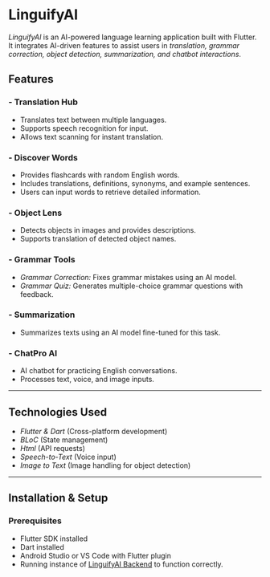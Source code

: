 # LinguifyAI

*LinguifyAI* is an AI-powered language learning application built with Flutter. It integrates AI-driven features to assist users in *translation, grammar correction, object detection, summarization, and chatbot interactions*.

## Features

### - Translation Hub  
  - Translates text between multiple languages.  
  - Supports speech recognition for input.  
  - Allows text scanning for instant translation.  

### - Discover Words  
  - Provides flashcards with random English words.  
  - Includes translations, definitions, synonyms, and example sentences.  
  - Users can input words to retrieve detailed information.  

### - Object Lens  
  - Detects objects in images and provides descriptions.  
  - Supports translation of detected object names.  

### - Grammar Tools  
  - *Grammar Correction:* Fixes grammar mistakes using an AI model.  
  - *Grammar Quiz:* Generates multiple-choice grammar questions with feedback.  

### - Summarization  
  - Summarizes texts using an AI model fine-tuned for this task.  

### - ChatPro AI  
  - AI chatbot for practicing English conversations.  
  - Processes text, voice, and image inputs.  

---

## Technologies Used  

- *Flutter & Dart* (Cross-platform development)  
- *BLoC* (State management)  
- *Html* (API requests)  
- *Speech-to-Text* (Voice input)  
- *Image to Text* (Image handling for object detection)  

---

## Installation & Setup  

### Prerequisites  

- Flutter SDK installed  
- Dart installed  
- Android Studio or VS Code with Flutter plugin  
- Running instance of [LinguifyAI Backend](https://github.com/rawan-alwadiya/LinguifyAI_Backend) to function correctly. 
